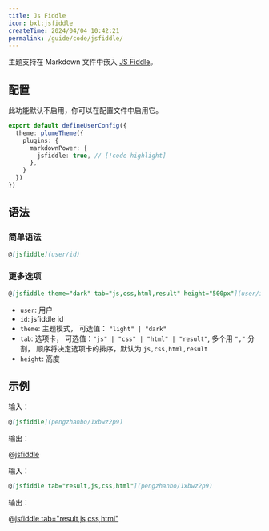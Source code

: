```yaml
---
title: Js Fiddle
icon: bxl:jsfiddle
createTime: 2024/04/04 10:42:21
permalink: /guide/code/jsfiddle/
---
```


主题支持在 Markdown 文件中嵌入 [JS Fiddle](https://jsfiddle.net/)。

## 配置

此功能默认不启用，你可以在配置文件中启用它。

```ts title=".vuepress/config.ts"
export default defineUserConfig({
  theme: plumeTheme({
    plugins: {
      markdownPower: {
        jsfiddle: true, // [!code highlight]
      },
    }
  })
})
```

## 语法

### 简单语法

```md
@[jsfiddle](user/id)
```

### 更多选项

```md
@[jsfiddle theme="dark" tab="js,css,html,result" height="500px"](user/id)
```

- `user`: 用户
- `id`: jsfiddle id
- `theme`: 主题模式， 可选值： `"light" | "dark"`
- `tab`: 选项卡， 可选值：`"js" | "css" | "html" | "result"`, 多个用 `","` 分割，
  顺序将决定选项卡的排序，默认为 `js,css,html,result`
- `height`: 高度

## 示例

输入：

```md
@[jsfiddle](pengzhanbo/1xbwz2p9)
```

输出：

@[jsfiddle](pengzhanbo/1xbwz2p9)

输入：

```md
@[jsfiddle tab="result,js,css,html"](pengzhanbo/1xbwz2p9)
```

输出：

@[jsfiddle tab="result,js,css,html"](pengzhanbo/1xbwz2p9)
